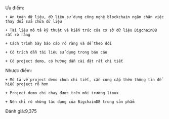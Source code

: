 Ưu điểm:

	+ An toàn dữ liệu, dữ liệu sử dụng công nghệ blockchain ngăn chặn việc thay đổi sửa chữa dữ liệu
	
	+ Tài liệu mô tả kỹ thuật và kiến trúc của cơ sở dữ liệu BigchainDB rất rõ ràng 
	
	+ Cách trình bày báo cáo rõ ràng và dễ theo dõi
	
	+ Có trích dẫn tài liệu sử dụng trong báo cáo
	
	+ Có project demo, có hướng dẫn cài đặt rất chi tiết
	
Nhược điểm:

	+ Mô tả về project demo chưa chi tiết, cần cung cấp thêm thông tin để hiểu project rõ hơn
	
	+ Project demo chỉ chạy được trên môi trường linux
	
	+ Nên chỉ rõ những tác dụng của BigchainDB trong sản phẩm
	
	
Đánh giá:9,375
